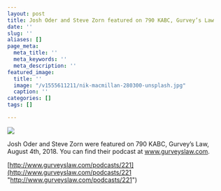 ```yaml
---
layout: post
title: Josh Oder and Steve Zorn featured on 790 KABC, Gurvey’s Law
date: ''
slug: ''
aliases: []
page_meta:
  meta_title: ''
  meta_keywords: ''
  meta_description: ''
featured_image:
  title: ''
  image: "/v1555611211/nik-macmillan-280300-unsplash.jpg"
  caption: ''
categories: []
tags: []

---
```

![](https://res.cloudinary.com/oderllc/image/upload/v1554780545/Podcast2.jpg)

Josh Oder and Steve Zorn were featured on 790 KABC, Gurvey’s Law, August 4th, 2018. You can find their podcast at www.gurveyslaw.com.

[http://www.gurveyslaw.com/podcasts/221](http://www.gurveyslaw.com/podcasts/221 "http://www.gurveyslaw.com/podcasts/221")